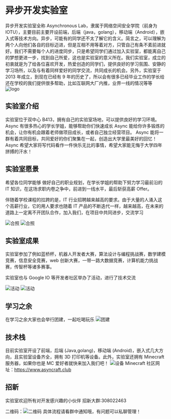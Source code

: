 # 异步开发实验室

异步开发实验室全称 Asynchronous Lab，隶属于网络空间安全学院（前身为 IOTU），主要目前主要开设前端，后端（java，golang），移动端（Android），嵌入式等技术方向。异步，可能有的同学还不太了解它的含义。简言之，可以理解为两个人向他们各自的目标迈进，但是互相不用等着对方，只管自己有条不紊前进就好。我们不需要每个人的进度同步，只是希望同学们通过加入实验室，都能离自己的梦想更进一步，找到自己所爱，这也是实验室的意义所在。我们实验室，成立的初衷就是为了给各位喜欢开发，热爱创造的同学们，提供良好的学习氛围、安静的学习场所，以及与有着同样爱好的同学交流，共同成长的机会。另外，实验室于 2013 年成立，到现在已经有 9 年的历史了，所以会有很多已经毕业工作的学长给还在学校的我们提供很多帮助，⽐如互联网大厂内推，业界一线的情况等等
![logo](./Async-logo.png)

## 实验室介绍

实验室位于双中心 B413，拥有自己的实验室场地，可以提供良好的学习环境。
Async 有很多热心的学长学姐，能够帮助你们快速成长
Async 能给你许多锻炼的机会，让你有机会跟着老师做项目成长，或者自己独立经营项目。
Async 能将一群有着共同目标，共同爱好的你们聚集在一起，创造出大学里最美好的回忆！
Async 希望大家将写代码看作一件快乐无比的事情，希望大家能无悔于大学四年拼搏的汗水！

## 实验室愿景

希望各位同学能够 做好自己的职业规划，在学长学姐的帮助下努力学习最前沿的 IT 知识，在这场求职内卷之争中，前进到⼀线⽔平，最后斩获⾼薪 Offer。

伴随着学校课程的拉跨的是，IT ⾏业招聘越来越⾼的要求。由于⼤量的⼈涌⼊这个⾼薪⾏业，它的⽤⼈要求也随着 IT 产品的不断迭代⼀样，越来越⾼，在未来的道路上一定离不开团队合作，加入我们，在项目中共同进步，交流学习

![合照](./photo1.jpg)
![合照](./photo2.jpg)

## 实验室成果
实验室参加了例如蓝桥杯，机器人开发者大赛，算法设计与编程挑战赛，数学建模竞赛，信息安全竞赛，web 创新大赛，一带一路大数据竞赛，计算机能力挑战赛，传智杯等诸多赛事。

实验室也与 Google IO 等开发者社区举办了活动，进行了技术交流

![活动](./Goolge0.jpg)
![活动](./Goolge1.jpg)

## 学习之余

在学习之余大家也会举行团建，一起吃喝玩乐
![团建](./party.jpg)

## 技术栈

目前实验室开设了前端，后端 (Java,golang)，移动端 (Android)，嵌入式几大方向，且实验室设备齐全，拥有 3D 打印机等设备。此外，实验室还拥有 Minecraft 服务器，如果你也是 MC 爱好者就快来加入我们吧！
![设备](./machine.jpg)
Minecraft 社区网址：https://www.asyncraft.club

## 招新

实验室欢迎所有对开发感兴趣的小伙伴
招新大群:308022463

二维码：![二维码](./Async.jpg)
具体流程请看群中通知哦，有问题可以私聊管理！
